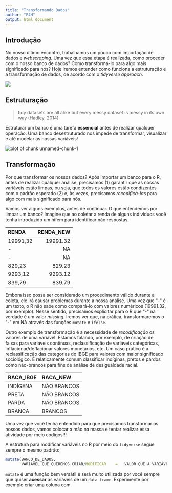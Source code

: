 ```yaml
---
title: "Transformando Dados"
author: "P4H"
output: html_document
---
```




## Introdução

No nosso último encontro, trabalhamos um pouco com importação de dados e _webscraping_. Uma vez que essa etapa é realizada, como proceder com o nosso banco de dados? Como transformá-lo para algo mais significado para nós? Hoje iremos entender como funciona a estruturação e a transformação de dados, de acordo com o _tidyverse approach_.

<img src="https://github.com/p4hUSP/workshops_2018.2/blob/master/imgs/w1_01.png" class="cienciadedados" class="center" class="center">

## Estruturação

> tidy datasets are all alike but every messy dataset is messy in its own way (Hadley, 2014)

Estruturar um banco é uma tarefa __essencial__ antes de realizar qualquer operação. Uma banco desestruturado nos impede de transformar, visualizar e até modelar as nossas variáveis!

<img src="../imgs/tidy-1.png" title="plot of chunk unnamed-chunk-1" alt="plot of chunk unnamed-chunk-1" style="display: block; margin: auto;" />


## Transformação

Por que transformar os nossos dados? Após importar um banco para o R, antes de realizar qualquer análise, precisamos (1) garantir que as nossas variáveis estão limpas, ou seja, que todos os valores estão condizentes com o padrão esperado (2) e, às vezes, precisamos _recodificá-las_ para algo com mais significado para nós.

Vamos ver alguns exemplos, antes de continuar. O que entendemos por limpar um banco? Imagine que ao coletar a renda de alguns indivíduos você tenha introduzido um hífem para identificar não respostas. 


|RENDA    | RENDA_NEW|
|:--------|---------:|
|19991,32 |  19991.32|
|-        |        NA|
|-        |        NA|
|829,23   |    829.23|
|9293,12  |   9293.12|
|839,79   |    839.79|

Embora isso possa ser considerado um procedimento válido durante a coleta, ele irá causar problemas durante a nossa análise. Uma vez que "-" é um texto, o R não sabe como compará-lo com valores numéricos (19991.32, por exemplo). Nesse sentido, precisamos explicitar para o R que "-" na verdade é um valor _missing_. Iremos ver que, na prática, transformaremos o "-" em NA através das funções `mutate` e `ifelse`.

Outro exemplo de transformação é a necessidade de _recodificação_ os valores de uma variável. Estamos falando, por exemplo, de criação de faixas para variáveis contínuas, reclassificação de variáveis categóricas, inflacionar/deflacionar valores monetários, etc. Um caso prático é a reclassificação das categorias do IBGE para valores com maior significado sociológico. É relaticamente comum classificar indíginas, pretos e pardos como não-brancos para fins de análise de desigualdade racial.


|RACA_IBGE |RACA_NEW    |
|:---------|:-----------|
|INDÍGENA  |NÃO BRANCOS |
|PRETA     |NÃO BRANCOS |
|PARDA     |NÃO BRANCOS |
|BRANCA    |BRANCOS     |

Uma vez que você tenha entendido para que precisamos transformar os nossos dados, vamos colocar a mão na massa e tentar realizar essa atividade por meio códigos!!!

A estrutura para modificar variáveis no R por meio do `tidyverse` segue sempre o mesmo padrão:


```r
mutate(BANCO_DE_DADOS,
       VARIAVEL QUE QUEREMOS CRIAR/MODIFICAR    =   VALOR QUE A VARIÁVEL IRÁ RECEBER)
```

`mutate` é uma função bem versátil e será muito utilizada por você sempre que quiser __acessar__ as variáveis de um `data frame`. Experimente por exemplo criar uma coluna com 
